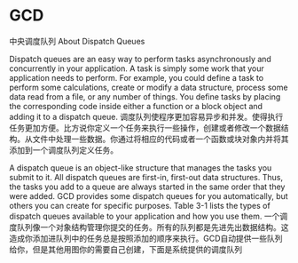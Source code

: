 GCD
===

中央调度队列
About Dispatch Queues

Dispatch queues are an easy way to perform tasks asynchronously and concurrently in your application. A task is simply some work that your application needs to perform. For example, you could define a task to perform some calculations, create or modify a data structure, process some data read from a file, or any number of things. You define tasks by placing the corresponding code inside either a function or a block object and adding it to a dispatch queue.
调度队列使程序更加容易异步和并发。使得执行任务更加方便。比方说你定义一个任务来执行一些操作，创建或者修改一个数据结构。从文件中处理一些数据。你通过将相应的代码或者一个函数或块对象内并将其添加到一个调度队列定义任务。

A dispatch queue is an object-like structure that manages the tasks you submit to it. All dispatch queues are first-in, first-out data structures. Thus, the tasks you add to a queue are always started in the same order that they were added. GCD provides some dispatch queues for you automatically, but others you can create for specific purposes. Table 3-1 lists the types of dispatch queues available to your application and how you use them.
一个调度队列像一个对象结构管理你提交的任务。所有的队列都是先进先出数据结构。这造成你添加进队列中的任务总是按照添加的顺序来执行。GCD自动提供一些队列给你，但是其他用图你的需要自己创建，下面是系统提供的调度队列
